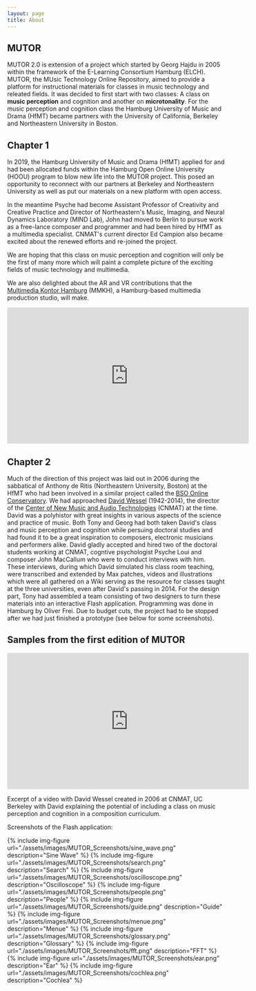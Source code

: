 ```yaml
---
layout: page
title: About
---
```

## MUTOR

MUTOR 2.0 is extension of a project which started by Georg Hajdu in 2005 within the framework of the E-Learning Consortium Hamburg (ELCH). MUTOR, the MUsic Technology Online Repository, aimed to provide a platform for instructional materials for classes in music technology and releated fields. It was decided to first start with two classes: A class on **music perception** and cognition and another on **microtonality**. For the music perception and cognition class the Hamburg University of Music and Drama (HfMT) became partners with the University of California, Berkeley and Northeastern University in Boston. 

## Chapter 1

In 2019, the Hamburg University of Music and Drama (HfMT) applied for and had been allocated funds within the Hamburg Open Online University (HOOU) program to blow new life into the MUTOR project. This posed an opportunity to reconnect with our partners at Berkeley and Northeastern University as well as put our materials on a new platform with open access. 

In the meantime Psyche had become Assistant Professor of Creativity and Creative Practice and Director of Northeastern's Music, Imaging, and Neural Dynamics Laboratory (MIND Lab), John had moved to Berlin to pursue work as a free-lance composer and programmer and had been hired by HfMT as a multimedia specialist. CNMAT's current director Ed Campion also became excited about the renewed efforts and re-joined the project. 

We are hoping that this class on music perception and cognition will only be the first of many more which will paint a complete picture of the exciting fields of music technology and multimedia.

We are also delighted about the AR and VR contributions that the [Multimedia Kontor Hamburg](https://www.mmkh.de) (MMKH), a Hamburg-based multimedia production studio, will make. 

<div style="text-align: center">
<iframe width="560" height="315" src="https://www.youtube.com/embed/aAvR1vItpSI" title="YouTube video player" frameborder="0" allow="accelerometer; autoplay; clipboard-write; encrypted-media; gyroscope; picture-in-picture" allowfullscreen></iframe>
</div>

## Chapter 2

Much of the direction of this project was laid out in 2006 during the sabbatical of Anthony de Ritis (Northeastern University, Boston) at the HfMT who had been involved in a similar project called the [BSO Online Conservatory](https://www.lessismaur.com/portfolio/bso-online-conservatory/). We had approached [David Wessel](https://www.researchgate.net/publication/317493496_David_Wessel_A_few_stories_of_an_antidisciplinarian) (1942-2014), the director of the [Center of New Music and Audio Technologies](https://cnmat.berkeley.edu/) (CNMAT) at the time. David was a polyhistor with great insights in various aspects of the science and practice of music. Both Tony and Georg had both taken David's class and music perception and cognition while persuing doctoral studies and had found it to be a great inspiration to composers, electronic musicians and performers alike. David gladly accepted and hired two of the doctoral students working at CNMAT, cogntive psychologist Psyche Loui and composer John MacCallum who were to conduct interviews with him. These interviews, during which David simulated his class room teaching, were transcribed and extended by Max patches, videos and illustrations which were all gathered on a Wiki serving as the resource for classes taught at the three universities, even after David's passing in 2014. For the design part, Tony had assembled a team consisting of two designers to turn these materials into an interactive Flash application. Programming was done in Hamburg by Oliver Frei. Due to budget cuts, the project had to be stopped after we had just finished a prototype (see below for some screenshots).


## Samples from the first edition of MUTOR

<div style="display: block; text-align: center; float: center">
<iframe width="560" height="315" src="https://www.youtube.com/embed/WzMHlo1R8Kg" 
frameborder="0" allow="accelerometer; autoplay; encrypted-media; gyroscope; 
picture-in-picture" allowfullscreen></iframe>
</div>

Excerpt of a video with David Wessel created in 2006 at CNMAT, UC Berkeley with David explaining the potential of including a class on music perception and cognition in a composition curriculum.

Screenshots of the Flash application:

{% include img-figure url="./assets/images/MUTOR_Screenshots/sine_wave.png" description="Sine Wave" %}
{% include img-figure url="./assets/images/MUTOR_Screenshots/search.png" description="Search" %}
{% include img-figure url="./assets/images/MUTOR_Screenshots/oscilloscope.png" description="Oscilloscope" %}
{% include img-figure url="./assets/images/MUTOR_Screenshots/people.png" description="People" %}
{% include img-figure url="./assets/images/MUTOR_Screenshots/guide.png" description="Guide" %}
{% include img-figure url="./assets/images/MUTOR_Screenshots/menue.png" description="Menue" %}
{% include img-figure url="./assets/images/MUTOR_Screenshots/glossary.png" description="Glossary" %}
{% include img-figure url="./assets/images/MUTOR_Screenshots/fft.png" description="FFT" %}
{% include img-figure url="./assets/images/MUTOR_Screenshots/ear.png" description="Ear" %}
{% include img-figure url="./assets/images/MUTOR_Screenshots/cochlea.png" description="Cochlea" %}

